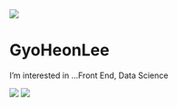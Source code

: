 <img src="https://capsule-render.vercel.app/api?type=rect&color=auto&height=300&section=header&text=capsule%20render&fontSize=90" />
<h1>GyoHeonLee</h1>
I’m interested in ...Front End, Data Science<br>

<img src="https://img.shields.io/badge/Python-3766AB?style=flat-square&logo=Python&logoColor=white"/></a>
<img src="https://img.shields.io/badge/HTML5-E34F26?style=flat-square&logo=HTML5&logoColor=white"/></a>
